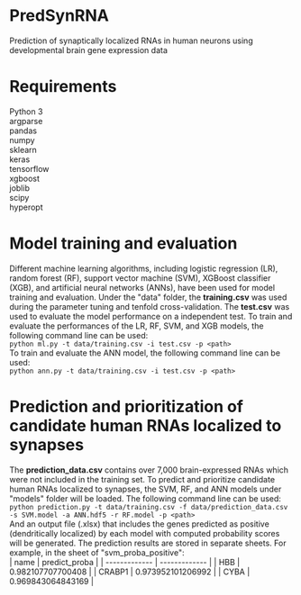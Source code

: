 # PredSynRNA
Prediction of synaptically localized RNAs in human neurons using developmental brain gene expression data<br />
# Requirements
Python 3<br />
argparse<br />
pandas<br />
numpy<br />
sklearn<br />
keras<br />
tensorflow<br />
xgboost<br />
joblib<br />
scipy<br />
hyperopt<br />
# Model training and evaluation
Different machine learning algorithms, including logistic regression (LR), random forest (RF), support vector machine (SVM), XGBoost classifier (XGB), and artificial neural networks (ANNs), have been used for model training and evaluation. Under the "data" folder, the **training.csv** was used during the parameter tuning and tenfold cross-validation. The **test.csv** was used to evaluate the model performance on a independent test. 
To train and evaluate the performances of the LR, RF, SVM, and XGB models, the following command line can be used:<br />
`python ml.py -t data/training.csv -i test.csv -p <path>`<br />
To train and evaluate the ANN model, the following command line can be used:<br />
`python ann.py -t data/training.csv -i test.csv -p <path>`<br />
# Prediction and prioritization of candidate human RNAs localized to synapses
The **prediction_data.csv** contains over 7,000 brain-expressed RNAs which were not included in the training set. To predict and prioritize candidate human RNAs localized to synapses, the SVM, RF, and ANN models under "models" folder will be loaded. The following command line can be used:<br />
`python prediction.py -t data/training.csv -f data/prediction_data.csv -s SVM.model -a ANN.hdf5 -r RF.model -p <path>`<br />
And an output file (.xlsx) that includes the genes predicted as positive (dendritically localized) by each model with computed probability scores will be generated. The prediction results are stored in separate sheets. For example, in the sheet of "svm_proba_positive":<br />
| name  | predict_proba |
| ------------- | ------------- |
| HBB  | 0.982107707700408  |
| CRABP1  | 0.973952101206992  |
| CYBA  | 0.969843064843169  |
